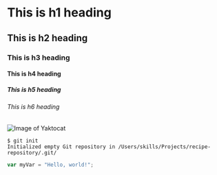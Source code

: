 # This is h1 heading
## This is h2 heading
### This is h3 heading
#### This is h4 heading
##### This is h5 heading
###### This is h6 heading

![Image of Yaktocat](https://octodex.github.com/images/yaktocat.png)

```
$ git init
Initialized empty Git repository in /Users/skills/Projects/recipe-repository/.git/
```

``` javascript
var myVar = "Hello, world!";
```
